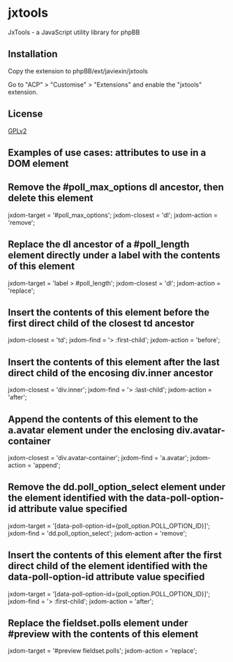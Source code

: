 # jxtools
JxTools - a JavaScript utility library for phpBB

## Installation

Copy the extension to phpBB/ext/javiexin/jxtools

Go to "ACP" > "Customise" > "Extensions" and enable the "jxtools" extension.

## License

[GPLv2](license.txt)

## Examples of use cases: attributes to use in a DOM element

## Remove the #poll_max_options dl ancestor, then delete this element
jxdom-target = '#poll_max_options';
jxdom-closest = 'dl';
jxdom-action = 'remove';

## Replace the dl ancestor of a #poll_length element directly under a label with the contents of this element
jxdom-target = 'label > #poll_length';
jxdom-closest = 'dl';
jxdom-action = 'replace';

## Insert the contents of this element before the first direct child of the closest td ancestor
jxdom-closest = 'td';
jxdom-find = '> :first-child';
jxdom-action = 'before';

## Insert the contents of this element after the last direct child of the encosing div.inner ancestor
jxdom-closest = 'div.inner';
jxdom-find = '> :last-child';
jxdom-action = 'after';

## Append the contents of this element to the a.avatar element under the enclosing div.avatar-container
jxdom-closest = 'div.avatar-container';
jxdom-find = 'a.avatar';
jxdom-action = 'append';

## Remove the dd.poll_option_select element under the element identified with the data-poll-option-id attribute value specified
jxdom-target = '[data-poll-option-id={poll_option.POLL_OPTION_ID}]';
jxdom-find = 'dd.poll_option_select';
jxdom-action = 'remove';

## Insert the contents of this element after the first direct child of the element identified with the data-poll-option-id attribute value specified
jxdom-target = '[data-poll-option-id={poll_option.POLL_OPTION_ID}]';
jxdom-find = '> :first-child';
jxdom-action = 'after';

## Replace the fieldset.polls element under #preview with the contents of this element
jxdom-target = '#preview fieldset.polls';
jxdom-action = 'replace';


